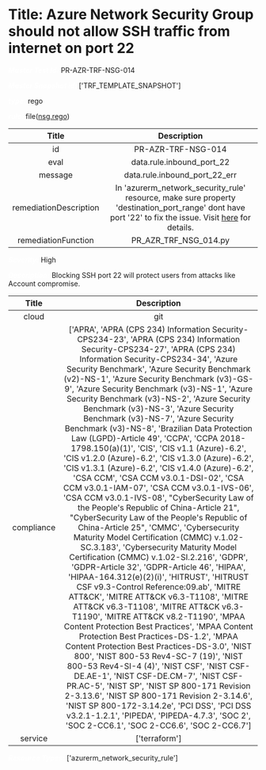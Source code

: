 



# Title: Azure Network Security Group should not allow SSH traffic from internet on port 22


***<font color="white">Master Test Id:</font>*** PR-AZR-TRF-NSG-014

***<font color="white">Master Snapshot Id:</font>*** ['TRF_TEMPLATE_SNAPSHOT']

***<font color="white">type:</font>*** rego

***<font color="white">rule:</font>*** file([nsg.rego])  
  
  
  
  

|Title|Description|
| :---: | :---: |
|id|PR-AZR-TRF-NSG-014|
|eval|data.rule.inbound_port_22|
|message|data.rule.inbound_port_22_err|
|remediationDescription|In 'azurerm_network_security_rule' resource, make sure property 'destination_port_range' dont have port '22' to fix the issue. Visit <a href='https://registry.terraform.io/providers/hashicorp/azurerm/latest/docs/resources/network_security_rule#destination_port_range' target='_blank'>here</a> for details.|
|remediationFunction|PR_AZR_TRF_NSG_014.py|


***<font color="white">Severity:</font>*** High

***<font color="white">Description:</font>*** Blocking SSH port 22 will protect users from attacks like Account compromise.  
  
  

|Title|Description|
| :---: | :---: |
|cloud|git|
|compliance|['APRA', 'APRA (CPS 234) Information Security-CPS234-23', 'APRA (CPS 234) Information Security-CPS234-27', 'APRA (CPS 234) Information Security-CPS234-34', 'Azure Security Benchmark', 'Azure Security Benchmark (v2)-NS-1', 'Azure Security Benchmark (v3)-GS-9', 'Azure Security Benchmark (v3)-NS-1', 'Azure Security Benchmark (v3)-NS-2', 'Azure Security Benchmark (v3)-NS-3', 'Azure Security Benchmark (v3)-NS-7', 'Azure Security Benchmark (v3)-NS-8', 'Brazilian Data Protection Law (LGPD)-Article 49', 'CCPA', 'CCPA 2018-1798.150(a)(1)', 'CIS', 'CIS v1.1 (Azure)-6.2', 'CIS v1.2.0 (Azure)-6.2', 'CIS v1.3.0 (Azure)-6.2', 'CIS v1.3.1 (Azure)-6.2', 'CIS v1.4.0 (Azure)-6.2', 'CSA CCM', 'CSA CCM v3.0.1-DSI-02', 'CSA CCM v3.0.1-IAM-07', 'CSA CCM v3.0.1-IVS-06', 'CSA CCM v3.0.1-IVS-08', "CyberSecurity Law of the People's Republic of China-Article 21", "CyberSecurity Law of the People's Republic of China-Article 25", 'CMMC', 'Cybersecurity Maturity Model Certification (CMMC) v.1.02-SC.3.183', 'Cybersecurity Maturity Model Certification (CMMC) v.1.02-SI.2.216', 'GDPR', 'GDPR-Article 32', 'GDPR-Article 46', 'HIPAA', 'HIPAA-164.312(e)(2)(i)', 'HITRUST', 'HITRUST CSF v9.3-Control Reference:09.ab', 'MITRE ATT&CK', 'MITRE ATT&CK v6.3-T1108', 'MITRE ATT&CK v6.3-T1108', 'MITRE ATT&CK v6.3-T1190', 'MITRE ATT&CK v8.2-T1190', 'MPAA Content Protection Best Practices', 'MPAA Content Protection Best Practices-DS-1.2', 'MPAA Content Protection Best Practices-DS-3.0', 'NIST 800', 'NIST 800-53 Rev4-SC-7 (19)', 'NIST 800-53 Rev4-SI-4 (4)', 'NIST CSF', 'NIST CSF-DE.AE-1', 'NIST CSF-DE.CM-7', 'NIST CSF-PR.AC-5', 'NIST SP', 'NIST SP 800-171 Revision 2-3.13.6', 'NIST SP 800-171 Revision 2-3.14.6', 'NIST SP 800-172-3.14.2e', 'PCI DSS', 'PCI DSS v3.2.1-1.2.1', 'PIPEDA', 'PIPEDA-4.7.3', 'SOC 2', 'SOC 2-CC6.1', 'SOC 2-CC6.6', 'SOC 2-CC6.7']|
|service|['terraform']|


***<font color="white">Resource Types:</font>*** ['azurerm_network_security_rule']


[nsg.rego]: https://github.com/prancer-io/prancer-compliance-test/tree/master/azure/terraform/nsg.rego

